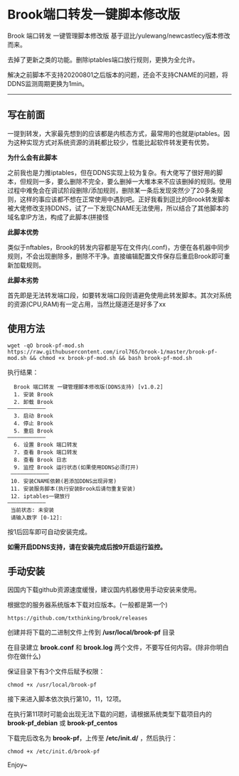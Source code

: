 # Brook端口转发一键脚本修改版
Brook 端口转发 一键管理脚本修改版 基于逗比/yulewang/newcastlecy版本修改而来。

去掉了更新之类的功能。删除iptables端口放行规则，更换为全允许。

解决之前脚本不支持20200801之后版本的问题，还会不支持CNAME的问题，将DDNS监测周期更换为1min。

-----------------------------------------------------------------------------

## 写在前面
一提到转发，大家最先想到的应该都是内核态方式，最常用的也就是iptables。因为这种实现方式对系统资源的消耗都比较少，性能比起软件转发更有优势。

**为什么会有此脚本**

之前我也是力推iptables，但在DDNS实现上较为复杂。有大佬写了很好用的脚本，但规则一多，要么删除不完全，要么删掉一大堆本来不应该删掉的规则。使用过程中难免会在调试阶段删除/添加规则，删除某一条后发现突然少了20多条规则，这样的事应该都不想在正常使用中遇到吧。正好我看到逗比的Brook转发脚本被大佬修改支持DDNS，试了一下发现CNAME无法使用，所以结合了其他脚本的域名拿IP方法，构成了此脚本(拼接怪

**此脚本优势**

类似于nftables，Brook的转发内容都是写在文件内(.conf)，方便在各机器中同步规则，不会出现删除多，删除不干净。直接编辑配置文件保存后重启Brook即可重新加载规则。

**此脚本劣势**

首先即是无法转发端口段，如要转发端口段则请避免使用此转发脚本。其次对系统的资源(CPU,RAM)有一定占用，当然比隧道还是好多了xx

## 使用方法
```shell
wget -qO brook-pf-mod.sh https://raw.githubusercontent.com/irol765/brook-1/master/brook-pf-mod.sh && chmod +x brook-pf-mod.sh && bash brook-pf-mod.sh
```
执行结果：
```
  Brook 端口转发 一键管理脚本修改版(DDNS支持) [v1.0.2]  
  1. 安装 Brook
  2. 卸载 Brook
————————————
  3. 启动 Brook
  4. 停止 Brook
  5. 重启 Brook
————————————
  6. 设置 Brook 端口转发
  7. 查看 Brook 端口转发
  8. 查看 Brook 日志
  9. 监控 Brook 运行状态(如果使用DDNS必须打开)
 ————————————
 10. 安装CNAME依赖(若添加DDNS出现异常)
 11. 安装服务脚本(执行安装Brook后请勿重复安装)
 12. iptables一键放行
————————————
 当前状态: 未安装
 请输入数字 [0-12]:
```
按1后回车即可自动安装完成。

**如需开启DDNS支持，请在安装完成后按9开启运行监控。**

## 手动安装
因国内下载github资源速度缓慢，建议国内机器使用手动安装来使用。

根据您的服务器系统版本下载对应版本。(一般都是第一个)
```
https://github.com/txthinking/brook/releases
```
创建并将下载的二进制文件上传到 **/usr/local/brook-pf** 目录

在目录建立 **brook.conf** 和 **brook.log** 两个文件，不要写任何内容。(除非你明白你在做什么)

保证目录下有3个文件后赋予权限：
```
chmod +x /usr/local/brook-pf
```
接下来进入脚本依次执行第10，11，12项。

在执行第11项时可能会出现无法下载的问题，请根据系统类型下载项目内的**brook-pf_debian** 或 **brook-pf_centos**

下载完后改名为 **brook-pf**，上传至 **/etc/init.d/** ，然后执行：
```
chmod +x /etc/init.d/brook-pf
```
Enjoy~
